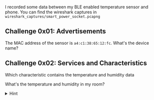 I recorded some data between my BLE enabled temperature sensor and phone. You can find the wireshark captures in `wireshark_captures/smart_power_socket.pcapng` 

## Challenge 0x01: Advertisements

The MAC address of the sensor is `a4:c1:38:65:12:fc`. What's the device name?

## Challenge 0x02: Services and Characteristics

Which characteristic contains the temperature and humidity data


What's the temperature and humidity in my room?

<details>
  <summary>Hint</summary>
  
  The sensor values are two bytes long each. The transmitted data is of the format `['temperature', 'humidity', 'time']`
</details>